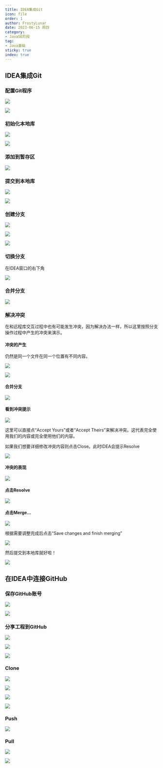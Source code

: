 ```yaml
---
title: IDEA集成Git
icon: file
order: 1
author: FrostyLunar
date: 2023-06-15 周四
category:
- JavaSE阶段
tag:
- Java基础
sticky: true
index: true
---
```



## IDEA集成Git

### 配置Git程序

![](./image/image_22_UUnYCQq7gQ.jpeg)

![](./image/image_23_waPh84kpP7.jpeg)

### 初始化本地库

![](./image/image_24_zumZec0Mnz.jpeg)

![](./image/image_25_7TheA9htP4.jpeg)

### 添加到暂存区

![](./image/image_26_h-TU2bWeU6.jpeg)

### 提交到本地库

![](./image/image_27_ubDD6NDEg_.jpeg)

![](./image/image_28_IV3jKfVRV_.jpeg)

### 创建分支

![](./image/image_29_dXEupNIkfy.jpeg)

![](./image/image_30_w5pR39qRsP.jpeg)

![](./image/image_31_357_Qt19Np.jpeg)

### 切换分支

在IDEA窗口的右下角

![](./image/image_32_srOUPc2LSd.jpeg)

### 合并分支

![](./image/image_33_VkFdLWcXBk.jpeg)

### 解决冲突

在和远程库交互过程中也有可能发生冲突，因为解决办法一样，所以这里按照分支操作过程中产生的冲突来演示。

#### 冲突的产生

仍然是同一个文件在同一个位置有不同内容。

![](./image/image_34_GSH2RvVCH3.jpeg)

![](./image/image_35_KMeRIW-_IE.jpeg)

#### 合并分支

![](./image/image_36_IMXR47M6FM.jpeg)

#### 看到冲突提示

![](./image/image_37_VErAOmHpZa.jpeg)

这里可以直接点“Accept Yours”或者“Accept Theirs”来解决冲突。这代表完全使用我们的内容或完全使用他们的内容。

如果我们想要详细修改冲突内容则点击Close。此时IDEA会提示Resolve

![](./image/image_38_X8P_0qFLNl.jpeg)

#### 冲突的表现

![](./image/image_39_POwUN3PY8l.jpeg)

#### 点击Resolve

![](./image/image_40_mivW5ALGDD.jpeg)

#### 点击Merge...

![](./image/image_41_V4Ni1ty-wN.jpeg)

根据需要调整完成后点击“Save changes and finish merging”

![](./image/image_42_hWuHUI055s.jpeg)

然后提交到本地库就好啦！

![](./image/image_43_LdCqujaAKV.jpeg)

## 在IDEA中连接GitHub

### 保存GitHub账号

![](./image/image_44_PJ1M_BAeRm.jpeg)

![](./image/image_45_eQYhLGett_.jpeg)

### 分享工程到GitHub

![](./image/image_46_QGugKhebmr.jpeg)

![](./image/image_47_azsNDOlNkZ.jpeg)

![](./image/image_48_W2UBi4-73u.jpeg)

### Clone

![](./image/image_49_JO2sw25XDg.jpeg)

![](./image/image_50_Ila37dQqOe.jpeg)

![](./image/image_51_Z94iBeVom3.jpeg)

![](./image/image_52_PS8bzYGMVM.jpeg)

### Push

![](./image/image_53_vpvk_oKVkK.jpeg)

### Pull

![](./image/image_54_zAEe30x8Ho.jpeg)

![](./image/image_55_gj57GfpCpb.jpeg)
